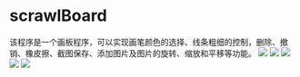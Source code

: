 # scrawlBoard
该程序是一个画板程序，可以实现画笔颜色的选择、线条粗细的控制，删除、撤销、橡皮擦、截图保存、添加图片及图片的旋转、缩放和平移等功能。
![](https://github.com/Git-Huxuedong/scrawlBoard/raw/master/snip/Snip1.png)
![](https://github.com/Git-Huxuedong/scrawlBoard/raw/master/snip/Snip2.png)
![](https://github.com/Git-Huxuedong/scrawlBoard/raw/master/snip/Snip3.png)
![](https://github.com/Git-Huxuedong/scrawlBoard/raw/master/snip/Snip4.png)
![](https://github.com/Git-Huxuedong/scrawlBoard/raw/master/snip/Snip5.png)
